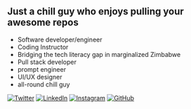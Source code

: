 ## Just a chill guy who enjoys pulling your awesome repos
- Software developer/engineer
- Coding Instructor
- Bridging the tech literacy gap in marginalized Zimbabwe
- Pull stack developer
- prompt engineer
- UI/UX designer
- all-round chill guy

[![Twitter](https://img.shields.io/badge/Twitter-blue?logo=twitter&logoColor=white)](https://twitter.com/Duke_4_4)
[![LinkedIn](https://img.shields.io/badge/LinkedIn-blue?logo=linkedin&logoColor=white)](https://linkedin.com/in/tashinga-duke-chizengwe)
[![Instagram](https://img.shields.io/badge/Instagram-E4405F?logo=instagram&logoColor=white)](https://instagram.com/skywalker4.6)
[![GitHub](https://img.shields.io/badge/GitHub-black?logo=github&logoColor=white)](https://github.com/duke4-4)




